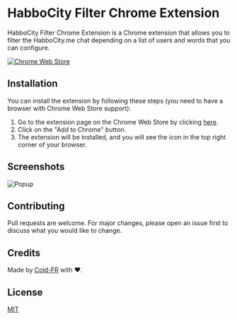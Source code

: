 # HabboCity Filter Chrome Extension
HabboCity Filter Chrome Extension is a Chrome extension that allows you to filter the HabboCity.me chat depending on a 
list of users and words that you can configure.

[![Chrome Web Store](https://storage.googleapis.com/web-dev-uploads/image/WlD8wC6g8khYWPJUsQceQkhXSlv1/UV4C4ybeBTsZt43U4xis.png)](https://chromewebstore.google.com/detail/habbocity-filter/khablgmembmpkhoocdakfbfbopjboceg)

## Installation
You can install the extension by following these steps (you need to have a browser with Chrome Web Store support):

1. Go to the extension page on the Chrome Web Store by clicking [here](https://chromewebstore.google.com/detail/habbocity-filter/khablgmembmpkhoocdakfbfbopjboceg).
2. Click on the "Add to Chrome" button.
3. The extension will be installed, and you will see the icon in the top right corner of your browser.

## Screenshots
![Popup](https://lh3.googleusercontent.com/wGYlw_ZjAlhxehlwBWD4b_jfwmAVrM3iHYcGj3MyfrJsBZwxapPMgdsjJYIrBe_-rSUBh1OYeLHDdFmDF0Bzbx0s=s1280-w1280-h800)

## Contributing
Pull requests are welcome. For major changes, please open an issue first
to discuss what you would like to change.

## Credits
Made by [Cold-FR](https://github.com/Cold-FR) with ❤️.

## License
[MIT](/LICENSE)
